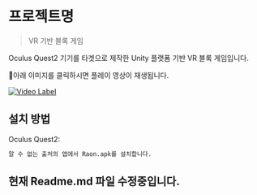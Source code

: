 # 프로젝트명
> VR 기반 블록 게임 

Oculus Quest2 기기를 타겟으로 제작한 Unity 플랫폼 기반 VR 블록 게임입니다.

🔻아래 이미지를 클릭하시면 플레이 영상이 재생됩니다.

[![Video Label](http://img.youtube.com/vi/OM1x0wkg4QQ/0.jpg)](https://youtu.be/OM1x0wkg4QQ)

## 설치 방법

Oculus Quest2:

```sh
알 수 없는 출처의 앱에서 Raon.apk를 설치합니다.
```

## 현재 Readme.md 파일 수정중입니다.

[npm-image]: https://img.shields.io/npm/v/datadog-metrics.svg?style=flat-square
[npm-url]: https://npmjs.org/package/datadog-metrics
[npm-downloads]: https://img.shields.io/npm/dm/datadog-metrics.svg?style=flat-square
[travis-image]: https://img.shields.io/travis/dbader/node-datadog-metrics/master.svg?style=flat-square
[travis-url]: https://travis-ci.org/dbader/node-datadog-metrics
[wiki]: https://github.com/yourname/yourproject/wiki
